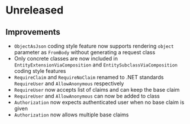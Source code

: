 # Unreleased

## Improvements

- `ObjectAsJson` coding style feature now supports rendering `object` parameter
  as `FromBody` without generating a request class
- Only concrete classes are now included in `EntityExtensionViaComposition` and
 `EntitySubclassViaComposition` coding style features
- `RequireClaim` and `RequireNoClaim` renamed to .NET standards `RequireUser`
  and `AllowAnonymous` respectively
- `RequireUser` now accepts list of claims and can keep the base claim
- `RequireUser` and `AllowAnonymous` can now be added to class
- `Authorization` now expects authenticated user when no base claim is given
- `Authorization` now allows multiple base claims
